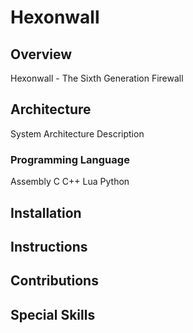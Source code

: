 # Hexonwall

## Overview
Hexonwall - The Sixth Generation Firewall

## Architecture
System Architecture Description

### Programming Language
Assembly C C++ Lua Python

## Installation

## Instructions

## Contributions

## Special Skills





